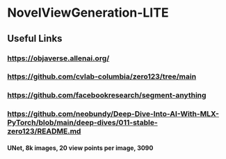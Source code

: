 # NovelViewGeneration-LITE

## Useful Links
### https://objaverse.allenai.org/
### https://github.com/cvlab-columbia/zero123/tree/main
### https://github.com/facebookresearch/segment-anything
### https://github.com/neobundy/Deep-Dive-Into-AI-With-MLX-PyTorch/blob/main/deep-dives/011-stable-zero123/README.md
#### UNet, 8k images, 20 view points per image, 3090
